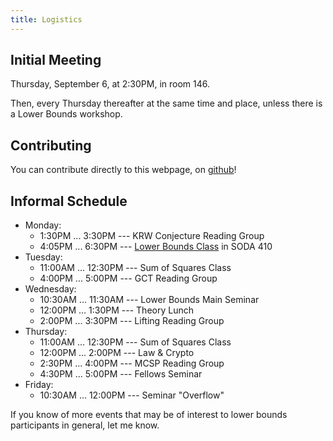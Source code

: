 ```yaml
---
title: Logistics
---
```


## Initial Meeting

Thursday, September 6, at 2:30PM, in room 146.

Then, every Thursday thereafter at the same time and place, unless
there is a Lower Bounds workshop.


## Contributing

You can contribute directly to this webpage, on [github](https://github.com/mcarmosi/mcsp-work)!

## Informal Schedule
* Monday:
  * 1:30PM ... 3:30PM --- KRW Conjecture Reading Group
  * 4:05PM ... 6:30PM --- [Lower Bounds Class](https://people.csail.mit.edu/rrw/cs294-152.html) in SODA 410
* Tuesday:
  * 11:00AM ... 12:30PM --- Sum of Squares Class
  * 4:00PM ... 5:00PM --- GCT Reading Group
* Wednesday:
  * 10:30AM ... 11:30AM --- Lower Bounds Main Seminar
  * 12:00PM ... 1:30PM --- Theory Lunch
  * 2:00PM ... 3:30PM --- Lifting Reading Group
* Thursday:
  * 11:00AM ... 12:30PM --- Sum of Squares Class
  * 12:00PM ... 2:00PM --- Law & Crypto
  * 2:30PM ... 4:00PM --- MCSP Reading Group
  * 4:30PM ... 5:00PM --- Fellows Seminar
* Friday:
  * 10:30AM ... 12:00PM --- Seminar "Overflow"


If you know of more events that may be of interest to lower bounds participants in general, let me know.
